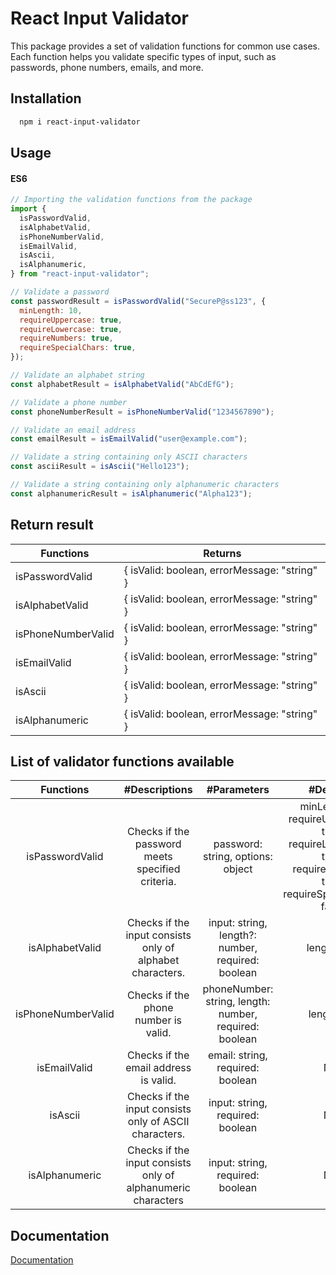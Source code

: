 # React Input Validator

This package provides a set of validation functions for common use cases. Each function helps you validate specific types of input, such as passwords, phone numbers, emails, and more.

## Installation

```bash
  npm i react-input-validator

```

## Usage

#### ES6

```javascript
// Importing the validation functions from the package
import {
  isPasswordValid,
  isAlphabetValid,
  isPhoneNumberValid,
  isEmailValid,
  isAscii,
  isAlphanumeric,
} from "react-input-validator";

// Validate a password
const passwordResult = isPasswordValid("SecureP@ss123", {
  minLength: 10,
  requireUppercase: true,
  requireLowercase: true,
  requireNumbers: true,
  requireSpecialChars: true,
});

// Validate an alphabet string
const alphabetResult = isAlphabetValid("AbCdEfG");

// Validate a phone number
const phoneNumberResult = isPhoneNumberValid("1234567890");

// Validate an email address
const emailResult = isEmailValid("user@example.com");

// Validate a string containing only ASCII characters
const asciiResult = isAscii("Hello123");

// Validate a string containing only alphanumeric characters
const alphanumericResult = isAlphanumeric("Alpha123");
```

## Return result

| Functions          | Returns                                      |
| ------------------ | -------------------------------------------- |
| isPasswordValid    | { isValid: boolean, errorMessage: "string" } |
| isAlphabetValid    | { isValid: boolean, errorMessage: "string" } |
| isPhoneNumberValid | { isValid: boolean, errorMessage: "string" } |
| isEmailValid       | { isValid: boolean, errorMessage: "string" } |
| isAscii            | { isValid: boolean, errorMessage: "string" } |
| isAlphanumeric     | { isValid: boolean, errorMessage: "string" } |

## List of validator functions available

|     Functions      |                        #Descriptions                         |                      #Parameters                       |                                                   #Defaults                                                    |
| :----------------: | :----------------------------------------------------------: | :----------------------------------------------------: | :------------------------------------------------------------------------------------------------------------: |
|  isPasswordValid   |       Checks if the password meets specified criteria.       |           password: string, options: object            | minLength: 8, requireUppercase: true, requireLowercase: true, requireNumbers: true, requireSpecialChars: false |
|  isAlphabetValid   |  Checks if the input consists only of alphabet characters.   |   input: string, length?: number, required: boolean    |                                                  length: null                                                  |
| isPhoneNumberValid |             Checks if the phone number is valid.             | phoneNumber: string, length: number, required: boolean |                                                   length: 10                                                   |
|    isEmailValid    |            Checks if the email address is valid.             |            email: string, required: boolean            |                                                      N/A                                                       |
|      isAscii       |    Checks if the input consists only of ASCII characters.    |            input: string, required: boolean            |                                                      N/A                                                       |
|   isAlphanumeric   | Checks if the input consists only of alphanumeric characters |            input: string, required: boolean            |                                                      N/A                                                       |

## Documentation

[Documentation](https://github.com/Lovejotsaini/react-input-validator)
